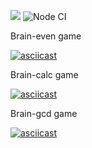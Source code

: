 <a href="https://codeclimate.com/github/karmaKiller3352/frontend-project-lvl1/maintainability"><img src="https://api.codeclimate.com/v1/badges/344eb22b820630bb0c5f/maintainability" /></a>
![Node CI](https://github.com/karmaKiller3352/frontend-project-lvl1/workflows/Node%20CI/badge.svg?event=push)

Brain-even game

[![asciicast](https://asciinema.org/a/dcWmYn7vg8gLlpTAwfOZkslGr.svg)](https://asciinema.org/a/dcWmYn7vg8gLlpTAwfOZkslGr)

Brain-calc game

[![asciicast](https://asciinema.org/a/IyzAhPlp7GnN0FrDp6w9RwOXN.svg)](https://asciinema.org/a/IyzAhPlp7GnN0FrDp6w9RwOXN)

Brain-gcd game

[![asciicast](https://asciinema.org/a/x9B4LroWvi7yjLGGoM9hXXyzo.svg)](https://asciinema.org/a/x9B4LroWvi7yjLGGoM9hXXyzo)
